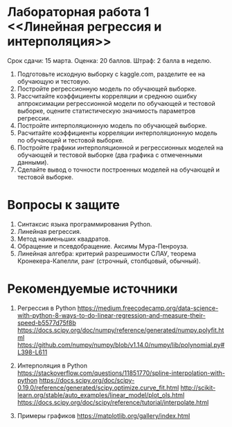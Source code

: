 # Лабораторная работа 1 <<Линейная регрессия и интерполяция>> 

Срок сдачи: 15 марта.
Оценка: 20 баллов.
Штраф: 2 балла в неделю.

1. Подготовьте исходную выборку с kaggle.com, разделите ее на обучающую и тестовую.
2. Постройте регрессионную модель по обучающей выборке.
3. Рассчитайте коэффициенты корреляции и среднюю ошибку аппроксимации регрессионной модели по обучающей и тестовой выборке, оцените статистическую значимость параметров регрессии.
4. Постройте интерполяционную модель по обучающей выборке.
5. Расчитайте коэффициенты корреляции интерполяционную модель по обучающей и тестовой выборке.
6. Постройте графики интерполяционной и регрессионных моделей на обучающей и тестовой выборке (два графика с отмеченными данными).
7. Сделайте вывод о точности построенных моделей на обучающей и тестовой выборке.


# Вопросы к защите
1. Синтаксис языка программирования Python.
2. Линейная регрессия.
3. Метод наименьших квадратов.
4. Обращение и псевдобращение. Аксимы Мура-Пенроуза.
5. Линейная алгебра: критерий разрешимости СЛАУ, теорема Кронекера-Капелли, ранг (строчный, столбцовый, обычный).


# Рекомендуемые источники

1. Регрессия в Python
https://medium.freecodecamp.org/data-science-with-python-8-ways-to-do-linear-regression-and-measure-their-speed-b5577d75f8b
https://docs.scipy.org/doc/numpy/reference/generated/numpy.polyfit.html
https://github.com/numpy/numpy/blob/v1.14.0/numpy/lib/polynomial.py#L398-L611

2. Интерполяция в Python
https://stackoverflow.com/questions/11851770/spline-interpolation-with-python
https://docs.scipy.org/doc/scipy-0.19.0/reference/generated/scipy.optimize.curve_fit.html
http://scikit-learn.org/stable/auto_examples/linear_model/plot_ols.html
https://docs.scipy.org/doc/scipy/reference/tutorial/interpolate.html


3. Примеры графиков
https://matplotlib.org/gallery/index.html